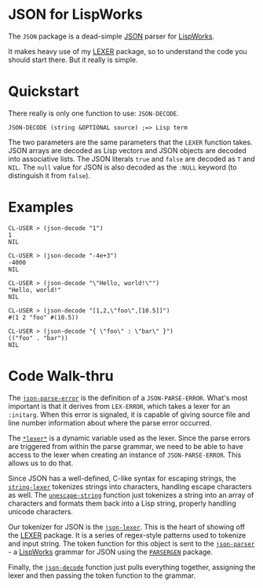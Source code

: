 # JSON for LispWorks

The `JSON` package is a dead-simple [JSON](http://www.json.org) parser for [LispWorks](http://www.lispworks.com).

It makes heavy use of my [LEXER](http://www.github.com/massung/lexer) package, so to understand the code you should start there. But it really is simple.

# Quickstart

There really is only one function to use: `JSON-DECODE`.

	JSON-DECODE (string &OPTIONAL source) ;=> Lisp term

The two parameters are the same parameters that the `LEXER`  function takes. JSON arrays are decoded as Lisp vectors and JSON objects are decoded into associative lists. The JSON literals `true` and `false` are decoded as `T` and `NIL`. The `null` value for JSON is also decoded as the `:NULL` keyword (to distinguish it from `false`).

# Examples

	CL-USER > (json-decode "1")
	1
	NIL

	CL-USER > (json-decode "-4e+3")
	-4000
	NIL

	CL-USER > (json-decode "\"Hello, world!\"")
	"Hello, world!"
	NIL

	CL-USER > (json-decode "[1,2,\"foo\",[10.5]]")
	#(1 2 "foo" #(10.5))

	CL-USER > (json-decode "{ \"foo\" : \"bar\" }")
	(("foo" . "bar"))
	NIL

# Code Walk-thru

The [`json-parse-error`](https://github.com/massung/json/blob/master/json.lisp#L30) is the definition of a `JSON-PARSE-ERROR`. What's most important is that it derives from `LEX-ERROR`, which takes a lexer for an `:initarg`. When this error is signaled, it is capable of giving source file and line number information about where the parse error occurred.

The [`*lexer*`](https://github.com/massung/json/blob/master/json.lisp#L34) is a dynamic variable used as the lexer. Since the parse errors are triggered from within the parse grammar, we need to be able to have access to the lexer when creating an instance of `JSON-PARSE-ERROR`. This allows us to do that.

Since JSON has a well-defined, C-like syntax for escaping strings, the [`string-lexer`](https://github.com/massung/json/blob/master/json.lisp#L36) tokenizes strings into characters, handling escape characters as well. The [`unescape-string`](https://github.com/massung/json/blob/master/json.lisp#L46) function just tokenizes a string into an array of characters and formats them back into a Lisp string, properly handling unicode characters.

Our tokenizer for JSON is the [`json-lexer`](https://github.com/massung/json/blob/master/json.lisp#L51). This is the heart of showing off the [LEXER](http://www.github.com/massung/lexer) package. It is a series of regex-style patterns used to tokenize and input string. The token function for this object is sent to the [`json-parser`](https://github.com/massung/json/blob/master/json.lisp#L69)  - a [LispWorks](http://www.lispworks.com) grammar for JSON using the [`PARSERGEN`](http://www.lispworks.com/documentation/lw50/LWRM/html/lwref-433.htm) package.

Finally, the [`json-decode`](https://github.com/massung/json/blob/master/json.lisp#L104) function just pulls everything together, assigning the lexer and then passing the token function to the grammar.
